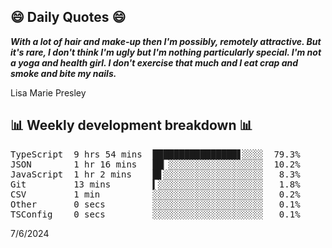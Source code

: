 ## 😄 Daily Quotes 😄

_**With a lot of hair and make-up then I'm possibly, remotely attractive. But it's rare, I don't think I'm ugly but I'm nothing particularly special. I'm not a yoga and health girl. I don't exercise that much and I eat crap and smoke and bite my nails.**_

Lisa Marie Presley



## 📊 Weekly development breakdown 📊

<pre>TypeScript  9 hrs 54 mins  ████████████████▋░░░░  79.3%
JSON        1 hr 16 mins   ██▏░░░░░░░░░░░░░░░░░░  10.2%
JavaScript  1 hr 2 mins    █▋░░░░░░░░░░░░░░░░░░░   8.3%
Git         13 mins        ▍░░░░░░░░░░░░░░░░░░░░   1.8%
CSV         1 min          ░░░░░░░░░░░░░░░░░░░░░   0.2%
Other       0 secs         ░░░░░░░░░░░░░░░░░░░░░   0.1%
TSConfig    0 secs         ░░░░░░░░░░░░░░░░░░░░░   0.1%</pre>

7/6/2024